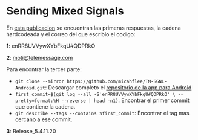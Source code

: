 # Sending Mixed Signals

En [esta publicacion](https://micahflee.com/heres-the-source-code-for-the-unofficial-signal-app-used-by-trump-officials/) se encuentran las primeras respuestas, la cadena hardcodeada y el correo del que escribio el codigo:

**1**: enRR8UVVywXYbFkqU#QDPRkO

**2**: moti@telemessage.com

Para encontrar la tercer parte:
- `git clone --mirror https://github.com/micahflee/TM-SGNL-Android.git`: Descargar completo el [repositorio de la app para Android](https://github.com/micahflee/TM-SGNL-Android/)
- `first_commit=$(git log --all -S'enRR8UVVywXYbFkqU#QDPRkO' \
  --pretty=format:%H --reverse | head -n1)`: Encontrar el primer commit que contiene la cadena.
- `git describe --tags --contains $first_commit`: Encontrar el tag mas  cercano a ese commit.

**3**: Release_5.4.11.20
